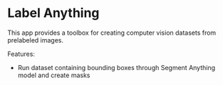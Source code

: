 # Label Anything

This app provides a toolbox for creating computer vision datasets from prelabeled images.

Features:

- Run dataset containing bounding boxes through Segment Anything model and create masks
